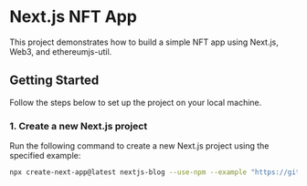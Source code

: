 # Next.js NFT App

This project demonstrates how to build a simple NFT app using Next.js, Web3, and ethereumjs-util.

## Getting Started

Follow the steps below to set up the project on your local machine.

### 1. Create a new Next.js project

Run the following command to create a new Next.js project using the specified example:

```bash
npx create-next-app@latest nextjs-blog --use-npm --example "https://github.com/vercel/next-learn/tree/master/basics/learn-starter"
